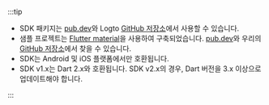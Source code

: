 :::tip

- SDK 패키지는 [pub.dev](https://pub.dev/packages/logto_dart_sdk)와 Logto [GitHub 저장소](https://github.com/logto-io/dart)에서 사용할 수 있습니다.
- 샘플 프로젝트는 [Flutter material](https://flutter.dev)을 사용하여 구축되었습니다. [pub.dev](https://pub.dev/packages/logto_dart_sdk/example)와 우리의 [GitHub 저장소](https://github.com/logto-io/dart)에서 찾을 수 있습니다.
- SDK는 Android 및 iOS 플랫폼에서만 호환됩니다.
- SDK v1.x는 Dart 2.x와 호환됩니다. SDK v2.x의 경우, Dart 버전을 3.x 이상으로 업데이트해야 합니다.

:::
